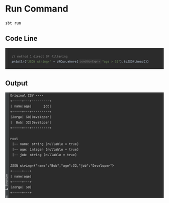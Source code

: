 # Run Command
`sbt run`

## Code Line
![image info](./src/main/resources/one_line.png)
## Output
![image info](./src/main/resources/output.png)